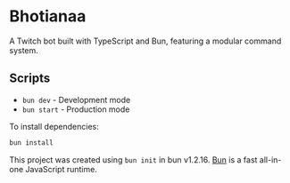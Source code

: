 # Bhotianaa

A Twitch bot built with TypeScript and Bun, featuring a modular command system.

## Scripts

- `bun dev` - Development mode
- `bun start` - Production mode

To install dependencies:

```bash
bun install
```

This project was created using `bun init` in bun v1.2.16. [Bun](https://bun.sh) is a fast all-in-one JavaScript runtime.
